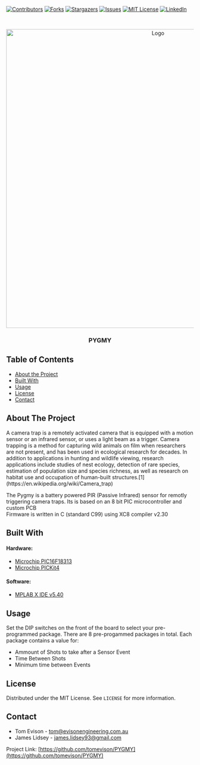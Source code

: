 [![Contributors][contributors-shield]][contributors-url]
[![Forks][forks-shield]][forks-url]
[![Stargazers][stars-shield]][stars-url]
[![Issues][issues-shield]][issues-url]
[![MIT License][license-shield]][license-url]
[![LinkedIn][linkedin-shield]][linkedin-url]

<!-- PROJECT LOGO -->
<br />
<p align="center">
  <a href="https://github.com/tomevison/PYGMY">
    <img src="06_IMAGES/repository-logo.png" alt="Logo" width="800">
  </a>

  <h3 align="center">PYGMY</h3>

  <p align="center">

  </p>
</p>



<!-- TABLE OF CONTENTS -->
## Table of Contents

* [About the Project](#about-the-project)
* [Built With](#built-with)
* [Usage](#usage)
* [License](#license)
* [Contact](#contact)

<!-- ABOUT THE PROJECT -->
## About The Project

<p>
A camera trap is a remotely activated camera that is equipped with a motion sensor or an infrared sensor, or uses a light beam as a trigger. Camera trapping is a method for capturing wild animals on film when researchers are not present, and has been used in ecological research for decades. In addition to applications in hunting and wildlife viewing, research applications include studies of nest ecology, detection of rare species, estimation of population size and species richness, as well as research on habitat use and occupation of human-built structures.[1](https://en.wikipedia.org/wiki/Camera_trap)
</p>

The Pygmy is a battery powered PIR (Passive Infrared) sensor for remotly triggering camera traps. Its is based on an 8 bit PIC microcontroller and custom PCB
<br />
Firmware is written in C (standard C99) using XC8 compiler v2.30

## Built With
#### Hardware:
* [Microchip PIC16F18313](https://www.microchip.com/PIC16F18313)
* [Microchip PICKit4](https://www.microchip.com/PICKIT4)
#### Software:
* [MPLAB X IDE v5.40](https://www.microchip.com/mplab/mplab-x-ide)

<!-- USAGE EXAMPLES -->
## Usage

Set the DIP switches on the front of the board to select your pre-programmed package. There are 8 pre-progammed packages in total. Each package contains a value for:
* Ammount of Shots to take after a Sensor Event
* Time Between Shots
* Minimum time between Events

<!-- LICENSE -->
## License

Distributed under the MIT License. See `LICENSE` for more information.

<!-- CONTACT -->
## Contact

* Tom Evison - tom@evisonengineering.com.au
* James Lidsey - james.lidsey93@gmail.com

Project Link: [https://github.com/tomevison/PYGMY](https://github.com/tomevison/PYGMY)

<!-- MARKDOWN LINKS & IMAGES -->
<!-- https://www.markdownguide.org/basic-syntax/#reference-style-links -->
[contributors-shield]: https://img.shields.io/github/contributors/tomevison/repo.svg?style=flat-square
[contributors-url]: https://github.com/tomevison/PYGMY/graphs/contributors
[forks-shield]: https://img.shields.io/github/forks/tomevison/repo.svg?style=flat-square
[forks-url]: https://github.com/tomevison/repo/network/members
[stars-shield]: https://img.shields.io/github/stars/tomevison/repo.svg?style=flat-square
[stars-url]: https://github.com/tomevison/repo/stargazers
[issues-shield]: https://img.shields.io/github/issues/tomevison/repo.svg?style=flat-square
[issues-url]: https://github.com/tomevison/repo/issues
[license-shield]: https://img.shields.io/github/license/tomevison/repo.svg?style=flat-square
[license-url]: https://github.com/tomevison/repo/blob/master/LICENSE.txt
[linkedin-shield]: https://img.shields.io/badge/-LinkedIn-black.svg?style=flat-square&logo=linkedin&colorB=555
[linkedin-url]: https://www.linkedin.com/in/thomas-evison-87b27073/
[product-screenshot]: images/screenshot.png

